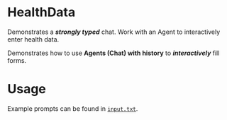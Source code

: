 ﻿# HealthData
Demonstrates a ***strongly typed*** chat. Work with an Agent to interactively enter health data. 

Demonstrates how to use **Agents (Chat) with history** to ***interactively*** fill forms. 

# Usage
Example prompts can be found in [`input.txt`](input.txt).





